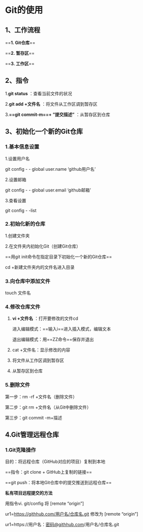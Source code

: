 # Git的使用

## 1、工作流程

==**1. Git仓库**==

==**2. 暂存区**==

==**3. 工作区**==

## 2、指令

1.**git status** ：查看当前文件的状况

2.**git add +文件名** ：将文件从工作区调到暂存区

3.**==git commit-m==+ ”提交描述”**  ：从暂存区到仓库

## 3、初始化一个新的Git仓库

### 1.基本信息设置

1.设置用户名

git config - - global user.name ‘github用户名’

2.设置邮箱

git config - - global user.email ‘github邮箱’

3.查看设置

git config - -list

### 2.初始化新的仓库

1.创建文件夹

2.在文件夹内初始化Git（创建Git仓库）

==用git init命令在指定目录下初始化一个新的Git仓库==

cd +新建文件夹内的文件名进入目录


### 3.向仓库中添加文件

touch 文件名



###  4.修改仓库文件

1. **vi +文件名** ：打开要修改的文件cd

   进入编辑模式：==输入i==进入插入模式，编辑文本

   退出编辑模式：用==ZZ命令==保存并退出

2. cat +文件名：显示修改的内容

3. 将文件从工作区调到暂存区

4. 从暂存区到仓库

### 5.删除文件

第一步：rm -rf +文件名（删除文件）

第二步：git rm +文件名（从Git中删除文件）

第三步：git commit -m+描述

## 4.Git管理远程仓库

### 1.Git克隆操作

目的：将远程仓库（GitHub对应的项目）复制到本地

==指令：git clone + GitHub上复制的链接==

==git push：将本地Git仓库中的提交推送到远程仓库==

**私有项目远程提交的方法**

用指令vi. git/config  将
[remote “origin”]

ur1=https://githhub.com/用户名/仓库名.git
修改为
[remote “origin”]

ur1=https://用户名：密码@githhub.com/用户名/仓库名.git



